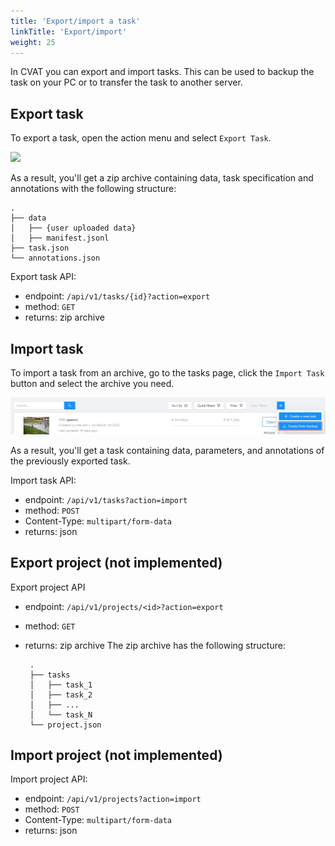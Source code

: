 ```yaml
---
title: 'Export/import a task'
linkTitle: 'Export/import'
weight: 25
---
```


In CVAT you can export and import tasks.
This can be used to backup the task on your PC or to transfer the task to another server.

## Export task

To export a task, open the action menu and select `Export Task`.

![](/images/image219_mapillary_vistas.jpg)

As a result, you'll get a zip archive containing data, task specification and annotations with the following structure:

```
.
├── data
│   ├── {user uploaded data}
│   ├── manifest.jsonl
├── task.json
└── annotations.json
```

Export task API:

- endpoint: `/api/v1/tasks/{id}?action=export​`
- method: `GET`
- returns: zip archive

## Import task

To import a task from an archive, go to the tasks page, click the `Import Task` button and select the archive you need.

![](/images/image220.jpg)

As a result, you'll get a task containing data, parameters, and annotations of the previously exported task.

Import task API:

- endpoint: `/api/v1/tasks?action=import​`
- method: `POST`
- Content-Type: `multipart/form-data​`
- returns: json

## Export project (not implemented)

Export project API

- endpoint: `/api/v1/projects/<id>?action=export​`
- method: `GET`
- returns: zip archive
  The zip archive has the following structure:

  ```
   .
   ├── tasks
   │   ├── task_1
   │   ├── task_2
   │   ├── ...
   │   └── task_N
   └── project.json
  ```

## Import project (not implemented)

Import project API:

- endpoint: `/api/v1/projects?action=import​`
- method: `POST`
- Content-Type: `multipart/form-data​`
- returns: json
